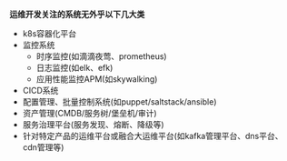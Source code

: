 **运维开发关注的系统无外乎以下几大类**

- k8s容器化平台
- 监控系统
    - 时序监控(如滴滴夜莺、prometheus)
    - 日志监控(如elk、efk)
    - 应用性能监控APM(如skywalking)
- CICD系统
- 配置管理、批量控制系统(如puppet/saltstack/ansible)
- 资产管理(CMDB/服务树/堡垒机/审计)
- 服务治理平台(服务发现、熔断、降级等)
- 针对特定产品的运维平台或融合大运维平台(如kafka管理平台、dns平台、cdn管理等)